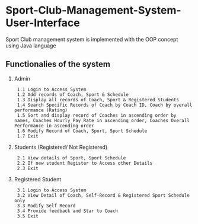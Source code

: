 # Sport-Club-Management-System-User-Interface

Sport Club management system is implemented with the OOP concept using Java language

## Functionalies of the system

1. Admin

        1.1 Login to Access System
        1.2 Add records of Coach, Sport & Schedule
        1.3 Display all records of Coach, Sport & Registered Students
        1.4 Search Specific Records of Coach by Coach ID, Coach by overall performance (Rating)
        1.5 Sort and display record of Coaches in ascending order by names, Coaches Hourly Pay Rate in ascending order, Coaches Overall Performance in ascending order 
        1.6 Modify Record of Coach, Sport, Sport Schedule
        1.7 Exit
        
2. Students (Registered/ Not Registered)

        2.1 View details of Sport, Sport Schedule
        2.2 If new student Register to Access other Details
        2.3 Exit
        
3. Registered Student

        3.1 Login to Access System
        3.2 View Detail of Coach, Self-Record & Registered Sport Schedule only
        3.3 Modify Self Record
        3.4 Provide feedback and Star to Coach
        3.5 Exit
